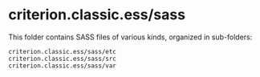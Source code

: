 # criterion.classic.ess/sass

This folder contains SASS files of various kinds, organized in sub-folders:

    criterion.classic.ess/sass/etc
    criterion.classic.ess/sass/src
    criterion.classic.ess/sass/var
